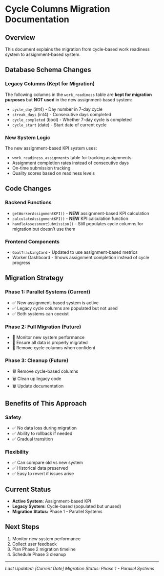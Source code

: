 # Cycle Columns Migration Documentation

## Overview
This document explains the migration from cycle-based work readiness system to assignment-based system.

## Database Schema Changes

### Legacy Columns (Kept for Migration)
The following columns in the `work_readiness` table are **kept for migration purposes** but **NOT used** in the new assignment-based system:

- `cycle_day` (int4) - Day number in 7-day cycle
- `streak_days` (int4) - Consecutive days completed
- `cycle_completed` (bool) - Whether 7-day cycle is completed
- `cycle_start` (date) - Start date of current cycle

### New System Logic
The new assignment-based KPI system uses:
- `work_readiness_assignments` table for tracking assignments
- Assignment completion rates instead of consecutive days
- On-time submission tracking
- Quality scores based on readiness levels

## Code Changes

### Backend Functions
- `getWorkerAssignmentKPI()` - **NEW** assignment-based KPI calculation
- `calculateAssignmentKPI()` - **NEW** KPI calculation function
- `handleAssessmentSubmission()` - Still populates cycle columns for migration but doesn't use them

### Frontend Components
- `GoalTrackingCard` - Updated to use assignment-based metrics
- Worker Dashboard - Shows assignment completion instead of cycle progress

## Migration Strategy

### Phase 1: Parallel Systems (Current)
- ✅ New assignment-based system is active
- ✅ Legacy cycle columns are populated but not used
- ✅ Both systems can coexist

### Phase 2: Full Migration (Future)
- 🔄 Monitor new system performance
- 🔄 Ensure all data is properly migrated
- 🔄 Remove cycle columns when confident

### Phase 3: Cleanup (Future)
- 🗑️ Remove cycle-based columns
- 🗑️ Clean up legacy code
- 🗑️ Update documentation

## Benefits of This Approach

### Safety
- ✅ No data loss during migration
- ✅ Ability to rollback if needed
- ✅ Gradual transition

### Flexibility
- ✅ Can compare old vs new system
- ✅ Historical data preserved
- ✅ Easy to revert if issues arise

## Current Status
- **Active System:** Assignment-based KPI
- **Legacy System:** Cycle-based (populated but unused)
- **Migration Status:** Phase 1 - Parallel Systems

## Next Steps
1. Monitor new system performance
2. Collect user feedback
3. Plan Phase 2 migration timeline
4. Schedule Phase 3 cleanup

---
*Last Updated: [Current Date]*
*Migration Status: Phase 1 - Parallel Systems*

